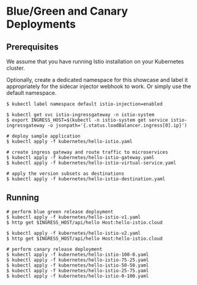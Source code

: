 # Blue/Green and Canary Deployments

## Prerequisites

We assume that you have running Istio installation on your Kubernetes cluster.

Optionally, create a dedicated namespace for this showcase and label it appropriately for the sidecar injector webhook to work. Or simply use the default namespace.

```
$ kubectl label namespace default istio-injection=enabled

$ kubectl get svc istio-ingressgateway -n istio-system
$ export INGRESS_HOST=$(kubectl -n istio-system get service istio-ingressgateway -o jsonpath='{.status.loadBalancer.ingress[0].ip}')

# deploy sample application
$ kubectl apply -f kubernetes/hello-istio.yaml

# create ingress gateway and route traffic to microservices
$ kubectl apply -f kubernetes/hello-istio-gateway.yaml
$ kubectl apply -f kubernetes/hello-istio-virtual-service.yaml

# apply the version subsets as destinations
$ kubectl apply -f kubernetes/hello-istio-destination.yaml
```

## Running

```
# perform blue green release deployment
$ kubectl apply -f kubernetes/hello-istio-v1.yaml
$ http get $INGRESS_HOST/api/hello Host:hello-istio.cloud

$ kubectl apply -f kubernetes/hello-istio-v2.yaml
$ http get $INGRESS_HOST/api/hello Host:hello-istio.cloud

# perform canary release deployment
$ kubectl apply -f kubernetes/hello-istio-100-0.yaml
$ kubectl apply -f kubernetes/hello-istio-75-25.yaml
$ kubectl apply -f kubernetes/hello-istio-50-50.yaml
$ kubectl apply -f kubernetes/hello-istio-25-75.yaml
$ kubectl apply -f kubernetes/hello-istio-0-100.yaml
```
